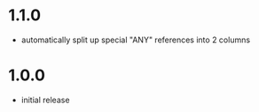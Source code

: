 # 1.1.0

- automatically split up special "ANY" references into 2 columns

# 1.0.0

- initial release
